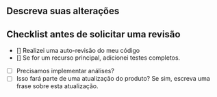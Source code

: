 ## Descreva suas alterações

## Checklist antes de solicitar uma revisão
- [] Realizei uma auto-revisão do meu código
- [] Se for um recurso principal, adicionei testes completos.
- [ ] Precisamos implementar análises?
- [ ] Isso fará parte de uma atualização do produto? Se sim, escreva uma frase sobre esta atualização.
